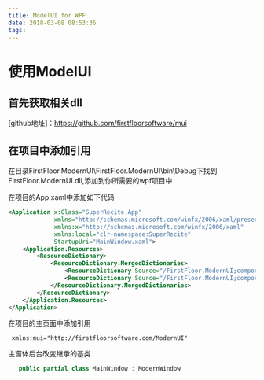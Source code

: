 ```yaml
---
title: ModelUI for WPF
date: 2018-03-08 08:53:36
tags:
---
```

# 使用ModelUI

## 首先获取相关dll

[github地址]：https://github.com/firstfloorsoftware/mui

## 在项目中添加引用

在目录FirstFloor.ModernUI\FirstFloor.ModernUI\bin\Debug下找到FirstFloor.ModernUI.dll,添加到你所需要的wpf项目中

在项目的App.xaml中添加如下代码

```xml
<Application x:Class="SuperRecite.App"
             xmlns="http://schemas.microsoft.com/winfx/2006/xaml/presentation"
             xmlns:x="http://schemas.microsoft.com/winfx/2006/xaml"
             xmlns:local="clr-namespace:SuperRecite"
             StartupUri="MainWindow.xaml">
    <Application.Resources>
        <ResourceDictionary>
            <ResourceDictionary.MergedDictionaries>
                <ResourceDictionary Source="/FirstFloor.ModernUI;component/Assets/ModernUI.xaml" />
                <ResourceDictionary Source="/FirstFloor.ModernUI;component/Assets/ModernUI.Light.xaml" />
            </ResourceDictionary.MergedDictionaries>
        </ResourceDictionary>
    </Application.Resources>
</Application>
```

在项目的主页面中添加引用

```xaml
 xmlns:mui="http://firstfloorsoftware.com/ModernUI"
 ```

 主窗体后台改变继承的基类

 ```c#
    public partial class MainWindow : ModernWindow

 ```